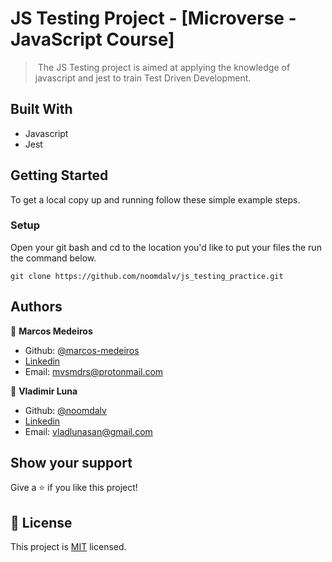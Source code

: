 # JS Testing Project - [Microverse - JavaScript Course]

> ​ The JS Testing project is aimed at applying the knowledge of javascript and jest to train Test Driven Development.


## Built With

- Javascript
- Jest

## Getting Started

To get a local copy up and running follow these simple example steps.

### Setup

Open your git bash and cd to the location you'd like to put your files the run the command below.

```console
git clone https://github.com/noomdalv/js_testing_practice.git
```

## Authors

👤 **Marcos Medeiros**

- Github: [@marcos-medeiros](https://github.com/marcos-medeiros)
- [Linkedin](https://www.linkedin.com/in/marcos-medeiros-6a079a18a/)
- Email: mvsmdrs@protonmail.com

👤 **Vladimir Luna**

- Github: [@noomdalv](https://github.com/noomdalv)
- [Linkedin](https://www.linkedin.com/in/vladimir-luna-santos-14673614b/)
- Email: vladlunasan@gmail.com

## Show your support

Give a ⭐️ if you like this project!


## 📝 License

This project is [MIT](https://opensource.org/licenses/MIT) licensed.

